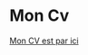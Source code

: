 # Mon Cv
[Mon CV est par ici](https://github.com/marianachevalier44/marianachevalier44.github.io.git)
